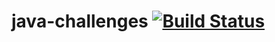 # java-challenges [![Build Status](https://travis-ci.org/Jyothesh/java-challenges.svg?branch=master)](https://travis-ci.org/Jyothesh/java-challenges)